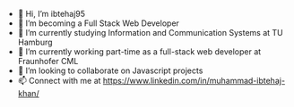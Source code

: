 - 👋 Hi, I’m ibtehaj95
- 👀 I’m becoming a Full Stack Web Developer
- 🌱 I’m currently studying Information and Communication Systems at TU Hamburg
- 💼 I’m currently working part-time as a full-stack web developer at Fraunhofer CML
- 💞️ I’m looking to collaborate on Javascript projects
- 📫 Connect with me at https://www.linkedin.com/in/muhammad-ibtehaj-khan/

<!---
ibtehaj95/ibtehaj95 is a ✨ special ✨ repository because its `README.md` (this file) appears on your GitHub profile.
You can click the Preview link to take a look at your changes.
--->
